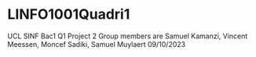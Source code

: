 # LINFO1001Quadri1
UCL SINF Bac1 Q1 Project 2
Group members are Samuel Kamanzi, Vincent Meessen, Moncef Sadiki, Samuel Muylaert
09/10/2023
